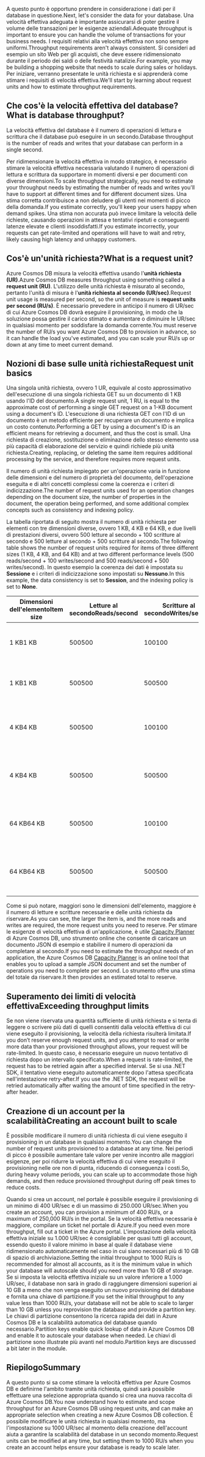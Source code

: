 <span data-ttu-id="7ad88-101">A questo punto è opportuno prendere in considerazione i dati per il database in questione.</span><span class="sxs-lookup"><span data-stu-id="7ad88-101">Next, let's consider the data for your database.</span></span> <span data-ttu-id="7ad88-102">Una velocità effettiva adeguata è importante assicurarsi di poter gestire il volume delle transazioni per le esigenze aziendali.</span><span class="sxs-lookup"><span data-stu-id="7ad88-102">Adequate throughput is important to ensure you can handle the volume of transactions for your business needs.</span></span> <span data-ttu-id="7ad88-103">I requisiti relativi alla velocità effettiva non sono sempre uniformi.</span><span class="sxs-lookup"><span data-stu-id="7ad88-103">Throughput requirements aren't always consistent.</span></span> <span data-ttu-id="7ad88-104">Si consideri ad esempio un sito Web per gli acquisti, che deve essere ridimensionato durante il periodo dei saldi o delle festività natalizie.</span><span class="sxs-lookup"><span data-stu-id="7ad88-104">For example, you may be building a shopping website that needs to scale during sales or holidays.</span></span> <span data-ttu-id="7ad88-105">Per iniziare, verranno presentate le unità richiesta e si apprenderà come stimare i requisiti di velocità effettiva.</span><span class="sxs-lookup"><span data-stu-id="7ad88-105">We'll start by learning about request units and how to estimate throughput requirements.</span></span>

## <a name="what-is-database-throughput"></a><span data-ttu-id="7ad88-106">Che cos'è la velocità effettiva del database?</span><span class="sxs-lookup"><span data-stu-id="7ad88-106">What is database throughput?</span></span> 

<span data-ttu-id="7ad88-107">La velocità effettiva del database è il numero di operazioni di lettura e scrittura che il database può eseguire in un secondo.</span><span class="sxs-lookup"><span data-stu-id="7ad88-107">Database throughput is the number of reads and writes that your database can perform in a single second.</span></span>

<span data-ttu-id="7ad88-108">Per ridimensionare la velocità effettiva in modo strategico, è necessario stimare la velocità effettiva necessaria valutando il numero di operazioni di lettura e scrittura da supportare in momenti diversi e per documenti con diverse dimensioni.</span><span class="sxs-lookup"><span data-stu-id="7ad88-108">To scale throughput strategically, you need to estimate your throughput needs by estimating the number of reads and writes you'll have to support at different times and for different document sizes.</span></span> <span data-ttu-id="7ad88-109">Una stima corretta contribuisce a non deludere gli utenti nei momenti di picco della domanda.</span><span class="sxs-lookup"><span data-stu-id="7ad88-109">If you estimate correctly, you'll keep your users happy when demand spikes.</span></span> <span data-ttu-id="7ad88-110">Una stima non accurata può invece limitare la velocità delle richieste, causando operazioni in attesa e tentativi ripetuti e conseguenti latenze elevate e clienti insoddisfatti.</span><span class="sxs-lookup"><span data-stu-id="7ad88-110">If you estimate incorrectly, your requests can get rate-limited and operations will have to wait and retry, likely causing high latency and unhappy customers.</span></span>

## <a name="what-is-a-request-unit"></a><span data-ttu-id="7ad88-111">Cos'è un'unità richiesta?</span><span class="sxs-lookup"><span data-stu-id="7ad88-111">What is a request unit?</span></span>

<span data-ttu-id="7ad88-112">Azure Cosmos DB misura la velocità effettiva usando l'**unità richiesta (UR)**.</span><span class="sxs-lookup"><span data-stu-id="7ad88-112">Azure Cosmos DB measures throughput using something called a **request unit (RU)**.</span></span> <span data-ttu-id="7ad88-113">L'utilizzo delle unità richiesta è misurato al secondo, pertanto l'unità di misura è l'**unità richiesta al secondo (UR/sec)**.</span><span class="sxs-lookup"><span data-stu-id="7ad88-113">Request unit usage is measured per second, so the unit of measure is **request units per second (RU/s)**.</span></span> <span data-ttu-id="7ad88-114">È necessario prevedere in anticipo il numero di UR/sec di cui Azure Cosmos DB dovrà eseguire il provisioning, in modo che la soluzione possa gestire il carico stimato e aumentare o diminuire le UR/sec in qualsiasi momento per soddisfare la domanda corrente.</span><span class="sxs-lookup"><span data-stu-id="7ad88-114">You must reserve the number of RU/s you want Azure Cosmos DB to provision in advance, so it can handle the load you've estimated, and you can scale your RU/s up or down at any time to meet current demand.</span></span>

## <a name="request-unit-basics"></a><span data-ttu-id="7ad88-115">Nozioni di base sulle unità richiesta</span><span class="sxs-lookup"><span data-stu-id="7ad88-115">Request unit basics</span></span>

<span data-ttu-id="7ad88-116">Una singola unità richiesta, ovvero 1 UR, equivale al costo approssimativo dell'esecuzione di una singola richiesta GET su un documento di 1 KB usando l'ID del documento.</span><span class="sxs-lookup"><span data-stu-id="7ad88-116">A single request unit, 1 RU, is equal to the approximate cost of performing a single GET request on a 1-KB document using a document's ID.</span></span> <span data-ttu-id="7ad88-117">L'esecuzione di una richiesta GET con l'ID di un documento è un metodo efficiente per recuperare un documento e implica un costo contenuto.</span><span class="sxs-lookup"><span data-stu-id="7ad88-117">Performing a GET by using a document's ID is an efficient means for retrieving a document, and thus the cost is small.</span></span> <span data-ttu-id="7ad88-118">Una richiesta di creazione, sostituzione o eliminazione dello stesso elemento usa più capacità di elaborazione del servizio e quindi richiede più unità richiesta.</span><span class="sxs-lookup"><span data-stu-id="7ad88-118">Creating, replacing, or deleting the same item requires additional processing by the service, and therefore requires more request units.</span></span>

<span data-ttu-id="7ad88-119">Il numero di unità richiesta impiegato per un'operazione varia in funzione delle dimensioni e del numero di proprietà del documento, dell'operazione eseguita e di altri concetti complessi come la coerenza e i criteri di indicizzazione.</span><span class="sxs-lookup"><span data-stu-id="7ad88-119">The number of request units used for an operation changes depending on the document size, the number of properties in the document, the operation being performed, and some additional complex concepts such as consistency and indexing policy.</span></span>

<span data-ttu-id="7ad88-120">La tabella riportata di seguito mostra il numero di unità richiesta per elementi con tre dimensioni diverse, ovvero 1 KB, 4 KB e 64 KB, e due livelli di prestazioni diversi, ovvero 500 letture al secondo + 100 scritture al secondo e 500 letture al secondo + 500 scritture al secondo.</span><span class="sxs-lookup"><span data-stu-id="7ad88-120">The following table shows the number of request units required for items of three different sizes (1 KB, 4 KB, and 64 KB) and at two different performance levels (500 reads/second + 100 writes/second and 500 reads/second + 500 writes/second).</span></span> <span data-ttu-id="7ad88-121">In questo esempio la coerenza dei dati è impostata su **Sessione** e i criteri di indicizzazione sono impostati su **Nessuno**.</span><span class="sxs-lookup"><span data-stu-id="7ad88-121">In this example, the data consistency is set to **Session**, and the indexing policy is set to **None**.</span></span>

| <span data-ttu-id="7ad88-122">Dimensioni dell'elemento</span><span class="sxs-lookup"><span data-stu-id="7ad88-122">Item size</span></span> | <span data-ttu-id="7ad88-123">Letture al secondo</span><span class="sxs-lookup"><span data-stu-id="7ad88-123">Reads/second</span></span> | <span data-ttu-id="7ad88-124">Scritture al secondo</span><span class="sxs-lookup"><span data-stu-id="7ad88-124">Writes/second</span></span> | <span data-ttu-id="7ad88-125">Unità richiesta</span><span class="sxs-lookup"><span data-stu-id="7ad88-125">Request units</span></span>
| --- | --- | --- | --- |
| <span data-ttu-id="7ad88-126">1 KB</span><span class="sxs-lookup"><span data-stu-id="7ad88-126">1 KB</span></span> | <span data-ttu-id="7ad88-127">500</span><span class="sxs-lookup"><span data-stu-id="7ad88-127">500</span></span> | <span data-ttu-id="7ad88-128">100</span><span class="sxs-lookup"><span data-stu-id="7ad88-128">100</span></span> | <span data-ttu-id="7ad88-129">(500 \* 1) + (100 \* 5) = 1.000 UR/sec</span><span class="sxs-lookup"><span data-stu-id="7ad88-129">(500 \* 1) + (100 \* 5) = 1,000 RU/s</span></span>
| <span data-ttu-id="7ad88-130">1 KB</span><span class="sxs-lookup"><span data-stu-id="7ad88-130">1 KB</span></span> | <span data-ttu-id="7ad88-131">500</span><span class="sxs-lookup"><span data-stu-id="7ad88-131">500</span></span> | <span data-ttu-id="7ad88-132">500</span><span class="sxs-lookup"><span data-stu-id="7ad88-132">500</span></span> | <span data-ttu-id="7ad88-133">(500 \* 1) + (500 \* 5) = 3.000 UR/sec</span><span class="sxs-lookup"><span data-stu-id="7ad88-133">(500 \* 1) + (500 \* 5) = 3,000 RU/s</span></span>
| <span data-ttu-id="7ad88-134">4 KB</span><span class="sxs-lookup"><span data-stu-id="7ad88-134">4 KB</span></span> | <span data-ttu-id="7ad88-135">500</span><span class="sxs-lookup"><span data-stu-id="7ad88-135">500</span></span> | <span data-ttu-id="7ad88-136">100</span><span class="sxs-lookup"><span data-stu-id="7ad88-136">100</span></span> | <span data-ttu-id="7ad88-137">(500 \* 1,3) + (100 \* 7) = 1.350 UR/sec</span><span class="sxs-lookup"><span data-stu-id="7ad88-137">(500 \* 1.3) + (100 \* 7) = 1,350 RU/s</span></span>
| <span data-ttu-id="7ad88-138">4 KB</span><span class="sxs-lookup"><span data-stu-id="7ad88-138">4 KB</span></span> | <span data-ttu-id="7ad88-139">500</span><span class="sxs-lookup"><span data-stu-id="7ad88-139">500</span></span> | <span data-ttu-id="7ad88-140">500</span><span class="sxs-lookup"><span data-stu-id="7ad88-140">500</span></span> | <span data-ttu-id="7ad88-141">(500 \* 1,3) + (500 \* 7) = 4.150 UR/sec</span><span class="sxs-lookup"><span data-stu-id="7ad88-141">(500 \* 1.3) + (500 \* 7) = 4,150 RU/s</span></span>
| <span data-ttu-id="7ad88-142">64 KB</span><span class="sxs-lookup"><span data-stu-id="7ad88-142">64 KB</span></span> | <span data-ttu-id="7ad88-143">500</span><span class="sxs-lookup"><span data-stu-id="7ad88-143">500</span></span> | <span data-ttu-id="7ad88-144">100</span><span class="sxs-lookup"><span data-stu-id="7ad88-144">100</span></span> | <span data-ttu-id="7ad88-145">(500 \* 10) + (100 \* 48) = 9.800 UR/sec</span><span class="sxs-lookup"><span data-stu-id="7ad88-145">(500 \* 10) + (100 \* 48) = 9,800 RU/s</span></span>
| <span data-ttu-id="7ad88-146">64 KB</span><span class="sxs-lookup"><span data-stu-id="7ad88-146">64 KB</span></span> | <span data-ttu-id="7ad88-147">500</span><span class="sxs-lookup"><span data-stu-id="7ad88-147">500</span></span> | <span data-ttu-id="7ad88-148">500</span><span class="sxs-lookup"><span data-stu-id="7ad88-148">500</span></span> | <span data-ttu-id="7ad88-149">(500 \* 10) + (500 \* 48) = 29.000 UR/sec</span><span class="sxs-lookup"><span data-stu-id="7ad88-149">(500 \* 10) + (500 \* 48) = 29,000 RU/s</span></span>
 
<span data-ttu-id="7ad88-150">Come si può notare, maggiori sono le dimensioni dell'elemento, maggiore è il numero di letture e scritture necessarie e delle unità richiesta da riservare.</span><span class="sxs-lookup"><span data-stu-id="7ad88-150">As you can see, the larger the item is, and the more reads and writes are required, the more request units you need to reserve.</span></span> <span data-ttu-id="7ad88-151">Per stimare le esigenze di velocità effettiva di un'applicazione, è utile [Capacity Planner](https://www.documentdb.com/capacityplanner) di Azure Cosmos DB, uno strumento online che consente di caricare un documento JSON di esempio e stabilire il numero di operazioni da completare al secondo.</span><span class="sxs-lookup"><span data-stu-id="7ad88-151">If you need to estimate the throughput needs of an application, the Azure Cosmos DB [Capacity Planner](https://www.documentdb.com/capacityplanner) is an online tool that enables you to upload a sample JSON document and set the number of operations you need to complete per second.</span></span> <span data-ttu-id="7ad88-152">Lo strumento offre una stima del totale da riservare.</span><span class="sxs-lookup"><span data-stu-id="7ad88-152">It then provides an estimated total to reserve.</span></span>

## <a name="exceeding-throughput-limits"></a><span data-ttu-id="7ad88-153">Superamento dei limiti di velocità effettiva</span><span class="sxs-lookup"><span data-stu-id="7ad88-153">Exceeding throughput limits</span></span>

<span data-ttu-id="7ad88-154">Se non viene riservata una quantità sufficiente di unità richiesta e si tenta di leggere o scrivere più dati di quelli consentiti dalla velocità effettiva di cui viene eseguito il provisioning, la velocità della richiesta risulterà limitata.</span><span class="sxs-lookup"><span data-stu-id="7ad88-154">If you don’t reserve enough request units, and you attempt to read or write more data than your provisioned throughput allows, your request will be rate-limited.</span></span> <span data-ttu-id="7ad88-155">In questo caso, è necessario eseguire un nuovo tentativo di richiesta dopo un intervallo specificato.</span><span class="sxs-lookup"><span data-stu-id="7ad88-155">When a request is rate-limited, the request has to be retried again after a specified interval.</span></span> <span data-ttu-id="7ad88-156">Se si usa .NET SDK, il tentativo viene eseguito automaticamente dopo l'attesa specificata nell'intestazione retry-after.</span><span class="sxs-lookup"><span data-stu-id="7ad88-156">If you use the .NET SDK, the request will be retried automatically after waiting the amount of time specified in the retry-after header.</span></span>

## <a name="creating-an-account-built-to-scale"></a><span data-ttu-id="7ad88-157">Creazione di un account per la scalabilità</span><span class="sxs-lookup"><span data-stu-id="7ad88-157">Creating an account built to scale</span></span>

<span data-ttu-id="7ad88-158">È possibile modificare il numero di unità richiesta di cui viene eseguito il provisioning in un database in qualsiasi momento.</span><span class="sxs-lookup"><span data-stu-id="7ad88-158">You can change the number of request units provisioned to a database at any time.</span></span> <span data-ttu-id="7ad88-159">Nei periodi di picco è possibile aumentare tale valore per venire incontro alle maggiori esigenze, per poi ridurre la velocità effettiva di cui viene eseguito il provisioning nelle ore non di punta, riducendo di conseguenza i costi.</span><span class="sxs-lookup"><span data-stu-id="7ad88-159">So, during heavy volume periods, you can scale up to accommodate those high demands, and then reduce provisioned throughput during off peak times to reduce costs.</span></span>

<span data-ttu-id="7ad88-160">Quando si crea un account, nel portale è possibile eseguire il provisioning di un minimo di 400 UR/sec e di un massimo di 250.000 UR/sec.</span><span class="sxs-lookup"><span data-stu-id="7ad88-160">When you create an account, you can provision a minimum of 400 RU/s, or a maximum of 250,000 RU/s in the portal.</span></span> <span data-ttu-id="7ad88-161">Se la velocità effettiva necessaria è maggiore, compilare un ticket nel portale di Azure.</span><span class="sxs-lookup"><span data-stu-id="7ad88-161">If you need even more throughput, fill out a ticket in the Azure portal.</span></span> <span data-ttu-id="7ad88-162">L'impostazione della velocità effettiva iniziale su 1.000 UR/sec è consigliabile per quasi tutti gli account, essendo questo il valore minimo in base al quale il database viene ridimensionato automaticamente nel caso in cui siano necessari più di 10 GB di spazio di archiviazione.</span><span class="sxs-lookup"><span data-stu-id="7ad88-162">Setting the initial throughput to 1000 RU/s is recommended for almost all accounts, as it is the minimum value in which your database will autoscale should you need more than 10 GB of storage.</span></span> <span data-ttu-id="7ad88-163">Se si imposta la velocità effettiva iniziale su un valore inferiore a 1.000 UR/sec, il database non sarà in grado di raggiungere dimensioni superiori ai 10 GB a meno che non venga eseguito un nuovo provisioning del database e fornita una chiave di partizione.</span><span class="sxs-lookup"><span data-stu-id="7ad88-163">If you set the initial throughput to any value less than 1000 RU/s, your database will not be able to scale to larger than 10 GB unless you reprovision the database and provide a partition key.</span></span> <span data-ttu-id="7ad88-164">Le chiavi di partizione consentono la ricerca rapida dei dati in Azure Cosmos DB e la scalabilità automatica del database quando necessario.</span><span class="sxs-lookup"><span data-stu-id="7ad88-164">Partition keys enable quick lookup of data in Azure Cosmos DB and enable it to autoscale your database when needed.</span></span> <span data-ttu-id="7ad88-165">Le chiavi di partizione sono illustrate più avanti nel modulo.</span><span class="sxs-lookup"><span data-stu-id="7ad88-165">Partition keys are discussed a bit later in the module.</span></span>

## <a name="summary"></a><span data-ttu-id="7ad88-166">Riepilogo</span><span class="sxs-lookup"><span data-stu-id="7ad88-166">Summary</span></span>

<span data-ttu-id="7ad88-167">A questo punto si sa come stimare la velocità effettiva per Azure Cosmos DB e definirne l'ambito tramite unità richiesta, quindi sarà possibile effettuare una selezione appropriata quando si crea una nuova raccolta di Azure Cosmos DB.</span><span class="sxs-lookup"><span data-stu-id="7ad88-167">You now understand how to estimate and scope throughput for an Azure Cosmos DB using request units, and can make an appropriate selection when creating a new Azure Cosmos DB collection.</span></span> <span data-ttu-id="7ad88-168">È possibile modificare le unità richiesta in qualsiasi momento, ma l'impostazione su 1000 UR/sec al momento della creazione dell'account aiuta a garantire la scalabilità del database in un secondo momento.</span><span class="sxs-lookup"><span data-stu-id="7ad88-168">Request units can be modified at any time, but setting them to 1000 RU/s when you create an account helps ensure your database is ready to scale later.</span></span>
